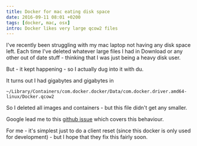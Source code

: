```yaml
---
title: Docker for mac eating disk space
date: 2016-09-11 08:01 +0200
tags: [docker, mac, osx]
intro: Docker likes very large qcow2 files
---
```


I've recently been struggling with my mac laptop not having any disk space left. Each time I've deleted whatever large files I had in Download or any other out of date stuff - thinking that I was just being a heavy disk user.

But - it kept happening - so I actually dug into it with du.

It turns out I had gigabytes and gigabytes in

    ~/Library/Containers/com.docker.docker/Data/com.docker.driver.amd64-linux/Docker.qcow2

So I deleted all images and containers - but this file didn't get any smaller.

Google lead me to this [github issue](https://github.com/docker/for-mac/issues/371) which covers this behaviour.

For me - it's simplest just to do a client reset (since this docker is only used for development) - but I hope that they fix this fairly soon.
